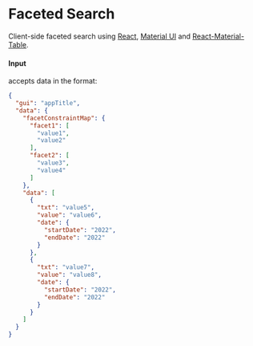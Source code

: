 # Faceted Search

Client-side faceted search
using [React](https://github.com/facebook/react), [Material UI](https://github.com/mui/material-ui)
and [React-Material-Table](https://github.com/KevinVandy/material-react-table).

#### Input

accepts data in the format:

```json
{
  "gui": "appTitle",
  "data": {
    "facetConstraintMap": {
      "facet1": [
        "value1",
        "value2"
      ],
      "facet2": [
        "value3",
        "value4"
      ]
    },
    "data": [
      {
        "txt": "value5",
        "value": "value6",
        "date": {
          "startDate": "2022",
          "endDate": "2022"
        }
      },
      {
        "txt": "value7",
        "value": "value8",
        "date": {
          "startDate": "2022",
          "endDate": "2022"
        }
      }
    ]
  }
}
```
